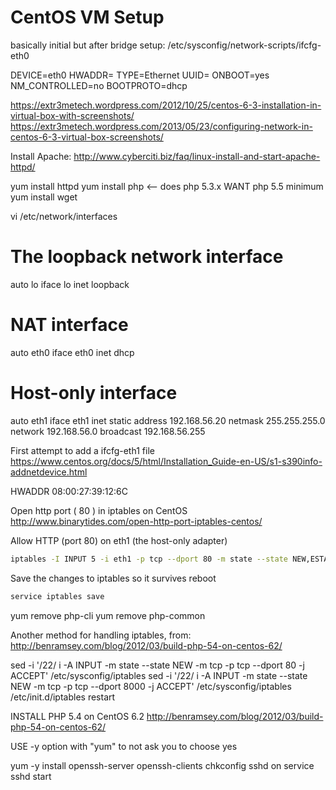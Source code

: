 CentOS VM Setup
===============

basically initial but after bridge setup: /etc/sysconfig/network-scripts/ifcfg-eth0

DEVICE=eth0
HWADDR=<DONT CHANGE>
TYPE=Ethernet
UUID=<LONG STRING>
ONBOOT=yes
NM_CONTROLLED=no
BOOTPROTO=dhcp


https://extr3metech.wordpress.com/2012/10/25/centos-6-3-installation-in-virtual-box-with-screenshots/
https://extr3metech.wordpress.com/2013/05/23/configuring-network-in-centos-6-3-virtual-box-screenshots/


Install Apache: http://www.cyberciti.biz/faq/linux-install-and-start-apache-httpd/


yum install httpd
yum install php   <-- does php 5.3.x   WANT php 5.5 minimum
yum install wget




vi /etc/network/interfaces


# The loopback network interface
auto lo
iface lo inet loopback

# NAT interface
auto eth0
iface eth0 inet dhcp

# Host-only interface
auto eth1
iface eth1 inet static
        address         192.168.56.20
        netmask         255.255.255.0
        network         192.168.56.0
        broadcast       192.168.56.255



First attempt to add a ifcfg-eth1 file
https://www.centos.org/docs/5/html/Installation_Guide-en-US/s1-s390info-addnetdevice.html

HWADDR 08:00:27:39:12:6C



Open http port ( 80 ) in iptables on CentOS
	http://www.binarytides.com/open-http-port-iptables-centos/


Allow HTTP (port 80) on eth1 (the host-only adapter)
```bash
iptables -I INPUT 5 -i eth1 -p tcp --dport 80 -m state --state NEW,ESTABLISHED -j ACCEPT
```

Save the changes to iptables so it survives reboot
```bash
service iptables save
```


yum remove php-cli
yum remove php-common






Another method for handling iptables, from: http://benramsey.com/blog/2012/03/build-php-54-on-centos-62/

sed -i '/22/ i -A INPUT -m state --state NEW -m tcp -p tcp --dport 80 -j ACCEPT' /etc/sysconfig/iptables
sed -i '/22/ i -A INPUT -m state --state NEW -m tcp -p tcp --dport 8000 -j ACCEPT' /etc/sysconfig/iptables
/etc/init.d/iptables restart



INSTALL PHP 5.4 on CentOS 6.2
http://benramsey.com/blog/2012/03/build-php-54-on-centos-62/


USE -y option with "yum" to not ask you to choose yes


yum -y install openssh-server openssh-clients
chkconfig sshd on
service sshd start
